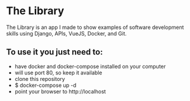 # The Library

The Library is an app I made to show examples of software development skills using Django, APIs, VueJS, Docker, and Git.

## To use it you just need to:
- have docker and docker-compose installed on your computer
- will use port 80, so keep it available
- clone this repository
- $ docker-compose up -d
- point your browser to http://localhost

